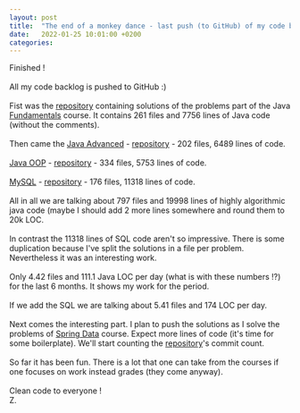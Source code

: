 ```yaml
---
layout: post
title:  "The end of a monkey dance - last push (to GitHub) of my code backlog"
date:   2022-01-25 10:01:00 +0200
categories: 
---
```


Finished !  
<br>
All my code backlog is pushed to GitHub :)  
<br>
Fist was the [repository](https://github.com/z1n0v1/M01-Java-Fundamentals) containing solutions of the problems part of the Java [Fundamentals](/M01-Java-Fundamentals/) course. It contains 261 files and 7756 lines of Java code (without the comments).
<br>
<br>
Then came the [Java Advanced](/M02-Java-Advanced/) - [repository](https://github.com/z1n0v1/M02-Java-Advanced) - 202 files, 6489 lines of code.
<br>
<br>
[Java OOP](/M02-Java-OOP/) - [repository](https://github.com/z1n0v1/M02-Java-OOP) - 334 files, 5753 lines of code.
<br>
<br>
[MySQL](/M03-MySQL/) - [repository](https://github.com/z1n0v1/M03-MySQL) - 176 files, 11318 lines of code.
<br>
<br>
All in all we are talking about 797 files and 19998 lines of highly algorithmic java code (maybe I should add 2 more lines somewhere and round them to 20k LOC.
<br>
<br>
In contrast the 11318 lines of SQL code aren't so impressive. There is some duplication because I've split the solutions in a file per problem. Nevertheless it was an interesting work.
<br>
<br>
Only 4.42 files and 111.1 Java LOC per day (what is with these numbers !?) for the last 6 months. It shows my work for the period.
<br>
<br>
If we add the SQL we are talking about  5.41 files and 174 LOC per day.
<br>
<br>
Next comes the interesting part. I plan to push the solutions as I solve the problems of [Spring Data](/M03-Spring-Data/) course. Expect more lines of code (it's time for some boilerplate). We'll start counting the [repository](https://github.com/z1n0v1/M03-Spring-Data)'s commit count.
<br>
<br>
So far it has been fun. There is a lot that one can take from the courses if one focuses on work instead grades (they come anyway).
<br>
<br>
Clean code to everyone !
<br>
Z.